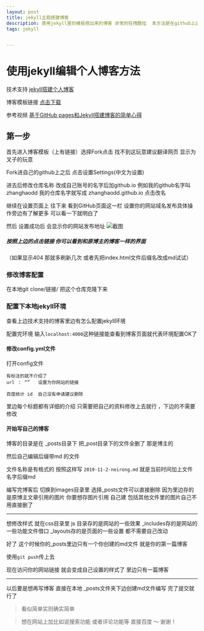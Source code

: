 ```yaml
---
layout: post
title: jekyll主题搭建博客
description: 使用jekyll里的模板搭出来的博客 非常的狂拽酷炫  本方法是在github上边搭建出来的 你们也可以试试其他的 
tags: jekyll


---
```




# 使用jekyll编辑个人博客方法

技术支持 [jekyll搭建个人博客](http://baixin.io:8000/2016/10/jekyll_tutorials1/)

博客模板链接 [点击下载](https://github.com/leopardpan/leopardpan.github.io)

参考视频 [基于GitHub pages和Jekyll搭建博客的简单心得](https://www.bilibili.com/video/av13994132?from=search&seid=17253021043020471547)

## 第一步

首先进入博客模板（上有链接）选择Fork点击 找不到这玩意建议翻译网页 显示为叉子的玩意

Fork进自己的github上之后 点击设置Settings(中文为设置) 

进去后修改仓库名称 改成自己账号的名字后加github.io 例如我的github名字叫zhanghaodd  我的仓库名字就写成 zhanghaodd.github.io  点击改名

继续在设置页面上  往下来 看到GitHub页面这一栏  设置你的网站域名发布具体操作旁边有了解更多 可以看一下就明白了 

然后 设置成功后  会显示你的网站发布地址
![截图](/home/liuhaopeng/zhanghaodd.github.io/images/payimg/aaa.png)

##### 按照上边的点击链接 你可以看到和原博主的博客一样的界面 
（如果显示404 那就多刷新几次 或者先把index.html文件后缀名改成md试试）

### 修改博客配置 

在本地git clone/链接/  把这个仓库克隆下来  

### 配置下本地jekyll环境  

查看上边技术支持的博客里边有怎么配置jekyll环境

配置完环境 输入`localhost:4000`这种链接能查看到博客页面就代表环境配置OK了

#### 修改config.yml文件

打开config文件
```
有标注的就不介绍了
url ： “”   设置为你网站的链接

百度统计 id  自己没有申请建议删除
```
里边每个标题都有详细的介绍  只需要把自己的资料修改上去就行 ，下边的不需要修改

#### 开始写自己的博客

博客的目录是在 _posts目录下 把_post目录下的文件全删了 那是博主的

然后自己编辑后缀带md 的文件

文件名称是有格式的 按照这样写 `2019-11-2-neirong.md` 就是当前时间加上文件名字后缀md

编写完博客后 切换到images目录里 选择_posts文件可以直接删除 因为里边存的是原博主文章引用的图片  你要想存图片引用 自己建  包括其他文件里的图片自己不用直接删了

---
想修改样式 就在css目录里  js 目录存的是网站的一些效果 _includes存的是网站的一些功能文件借口  _layouts存的是页面的一些设置  都不需要自己改动 

好了  这个时候你的_posts里边只有一个你创建的md文件 就是你的第一篇博客 

使用`git push`传上去  

现在访问你的网站链接  就会变成自己设置的样式了  里边只有一篇博客  

---
以后要是想再写博客 直接在本地 _posts文件夹下边创建md文件编写  完了提交就行了


> 看似简单实则确实简单

> 想在网站上加比如说搜索功能 或者评论功能等 直接百度 ～ 谢谢！
